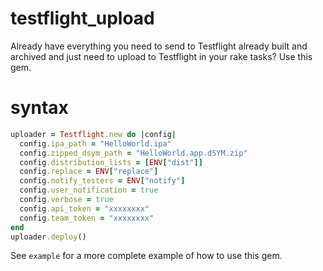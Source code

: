 testflight_upload
=================

Already have everything you need to send to Testflight already built and archived and just need to upload to Testflight in your rake tasks? Use this gem.

syntax
========

```ruby
uploader = Testflight.new do |config|
  config.ipa_path = "HelloWorld.ipa"
  config.zipped_dsym_path = "HelloWorld.app.dSYM.zip"
  config.distribution_lists = [ENV["dist"]]
  config.replace = ENV["replace"]
  config.notify_testers = ENV["notify"]
  config.user_notification = true
  config.verbose = true
  config.api_token = "xxxxxxxx"
  config.team_token = "xxxxxxxx"
end
uploader.deploy()
```

See `example` for a more complete example of how to use this gem.